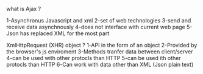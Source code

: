 what is Ajax ?

1-Asynchronus Javascript and xml
2-set of web technologies 
3-send and receive data asynchnously
4-does not interface with current web page 
5-Json has replaced XML for the most part

XmlHttpRequest (XHR) object ?
1-API in the form of an object 
2-Provided by the browser's js enviroment
3-Methods tranfer data between client/server
4-can be used with other protocls than HTTP 
5-can be used ith other protocls than HTTP 
6-Can work with data other than XML (Json plain text)